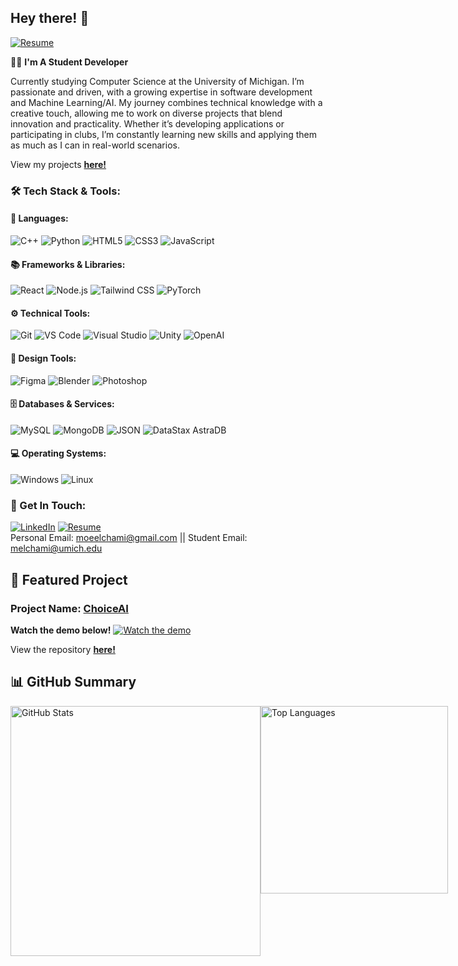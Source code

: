 ## Hey there! 👋
[![Resume](https://img.shields.io/badge/-Resume-000000?style=for-the-badge&logo=googledrive&logoColor=white)](https://drive.google.com/file/d/1g-sl45L4AmqzdagwFj8yoHYV6zjKRAqU/view?usp=sharing)

👨‍🎓 **I'm A Student Developer**

Currently studying Computer Science at the University of Michigan. I’m passionate and driven, with a growing expertise in software development and Machine Learning/AI. My journey combines technical knowledge with a creative touch, allowing me to work on diverse projects that blend innovation and practicality. Whether it’s developing applications or participating in clubs, I’m constantly learning new skills and applying them as much as I can in real-world scenarios.

View my projects [**here!**](https://github.com/moechami?tab=repositories)

### 🛠 Tech Stack & Tools:

#### 🚀 Languages:
![C++](https://img.shields.io/badge/-C++-00599C?style=for-the-badge&logo=c%2B%2B&logoColor=white)
![Python](https://img.shields.io/badge/-Python-3776AB?style=for-the-badge&logo=python&logoColor=white)
![HTML5](https://img.shields.io/badge/-HTML5-E34F26?style=for-the-badge&logo=html5&logoColor=white)
![CSS3](https://img.shields.io/badge/-CSS3-1572B6?style=for-the-badge&logo=css3)
![JavaScript](https://img.shields.io/badge/-JavaScript-F7DF1E?style=for-the-badge&logo=javascript&logoColor=black)


#### 📚 Frameworks & Libraries:
![React](https://img.shields.io/badge/-React-61DAFB?style=for-the-badge&logo=react&logoColor=white)
![Node.js](https://img.shields.io/badge/-Node.js-339933?style=for-the-badge&logo=nodedotjs&logoColor=white)
![Tailwind CSS](https://img.shields.io/badge/-Tailwind%20CSS-06B6D4?style=for-the-badge&logo=tailwindcss&logoColor=white)
![PyTorch](https://img.shields.io/badge/-PyTorch-EE4C2C?style=for-the-badge&logo=pytorch&logoColor=white)

#### ⚙️ Technical Tools:
![Git](https://img.shields.io/badge/-Git-F05032?style=for-the-badge&logo=git&logoColor=white)
![VS Code](https://img.shields.io/badge/-VS%20Code-007ACC?style=for-the-badge&logo=visualstudiocode&logoColor=white)
![Visual Studio](https://img.shields.io/badge/-Visual%20Studio-5C2D91?style=for-the-badge&logo=visualstudio&logoColor=white)
![Unity](https://img.shields.io/badge/-Unity-000000?style=for-the-badge&logo=unity&logoColor=white)
![OpenAI](https://img.shields.io/badge/-OpenAI-412991?style=for-the-badge&logo=openai&logoColor=white)

#### 🎨 Design Tools:
![Figma](https://img.shields.io/badge/-Figma-F24E1E?style=for-the-badge&logo=figma&logoColor=white)
![Blender](https://img.shields.io/badge/-Blender-F5792A?style=for-the-badge&logo=blender&logoColor=white)
![Photoshop](https://img.shields.io/badge/-Adobe%20Photoshop-31A8FF?style=for-the-badge&logo=adobephotoshop&logoColor=white)

#### 🗄 Databases & Services:
![MySQL](https://img.shields.io/badge/-MySQL-4479A1?style=for-the-badge&logo=mysql&logoColor=white)
![MongoDB](https://img.shields.io/badge/-MongoDB-47A248?style=for-the-badge&logo=mongodb&logoColor=white)
![JSON](https://img.shields.io/badge/-JSON-000000?style=for-the-badge&logo=json&logoColor=white)
![DataStax AstraDB](https://img.shields.io/badge/-DataStax%20AstraDB-29A0DB?style=for-the-badge&logo=datastax&logoColor=white)

#### 💻 Operating Systems:
![Windows](https://img.shields.io/badge/-Windows-0078D6?style=for-the-badge&logo=windows&logoColor=white)
![Linux](https://img.shields.io/badge/-Linux-FCC624?style=for-the-badge&logo=linux&logoColor=black)

### 💼 Get In Touch:
[![LinkedIn](https://img.shields.io/badge/-LinkedIn-0A66C2?style=for-the-badge&logo=linkedin&logoColor=white)](https://www.linkedin.com/in/moecham/)
[![Resume](https://img.shields.io/badge/-Resume-000000?style=for-the-badge&logo=googledrive&logoColor=white)](https://drive.google.com/file/d/1g-sl45L4AmqzdagwFj8yoHYV6zjKRAqU/view?usp=sharing)
<br>Personal Email: moeelchami@gmail.com || Student Email: melchami@umich.edu

## 🌟 Featured Project

### Project Name: [ChoiceAI](https://choicegame.vip/)

**Watch the demo below!**
[![Watch the demo](https://img.youtube.com/vi/8YAUm8P8uII/maxresdefault.jpg)](https://www.youtube.com/watch?v=8YAUm8P8uII)

View the repository [**here!**](https://github.com/moechami/choice-game)

## 📊 GitHub Summary

<div style="display: flex; justify-content: space-between;">
  <img src="https://github-readme-stats.vercel.app/api?username=moechami&show_icons=true&theme=radical" alt="GitHub Stats" width="400"/>
  <img src="https://github-readme-stats.vercel.app/api/top-langs/?username=moechami&layout=compact&theme=radical" alt="Top Languages" width="300"/>
</div>

